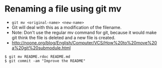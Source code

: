 # Renaming a file using git mv
- `git mv <original-name> <new-name>`
- Git will deal with this as a modification of the filename.
- Note: Don't use the regular mv command for git, because it would make git think the file is deleted and a new file is created.
- http://noone.org/blog/English/Computer/VCS/How%20to%20move%20a%20git%20submodule.html

```shell
$ git mv README.rdoc README.md
$ git commit -am "Improve the README"
```

